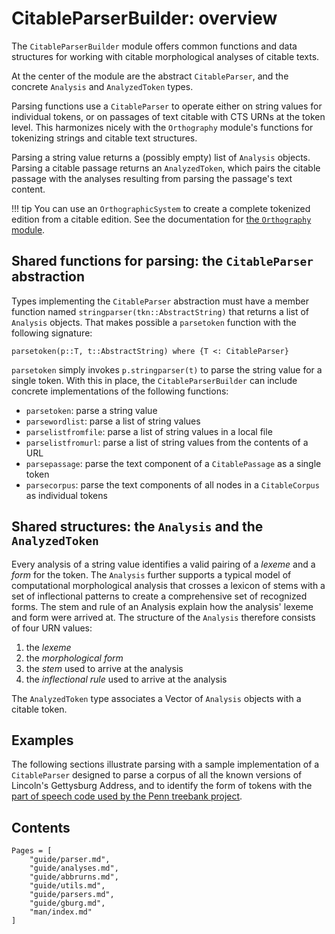 # CitableParserBuilder:  overview

The `CitableParserBuilder` module offers common functions and data structures for working with citable morphological analyses of citable texts.  

At the center of the module are the abstract `CitableParser`, and the concrete `Analysis` and `AnalyzedToken` types. 

Parsing functions use a `CitableParser` to operate either on string values for individual tokens, or on passages of text citable with CTS URNs at the token level.  This harmonizes nicely with the `Orthography` module's functions for tokenizing strings and citable text structures.

Parsing a string value returns a (possibly empty) list of `Analysis` objects.  Parsing a citable passage returns an `AnalyzedToken`, which pairs the citable passage with the analyses resulting from parsing the passage's text content.


!!! tip
    You can use an `OrthographicSystem` to create a complete tokenized edition from a citable edition. See the documentation for [the `Orthography` module](https://hcmid.github.io/Orthography.jl/stable/guide/corpora/).



## Shared functions for parsing: the `CitableParser` abstraction

Types implementing the `CitableParser` abstraction must have a member function named `stringparser(tkn::AbstractString)` that returns a list of `Analysis` objects.  That makes possible a `parsetoken` function with the following signature:


    parsetoken(p::T, t::AbstractString) where {T <: CitableParser}

`parsetoken` simply invokes `p.stringparser(t)` to parse the string value for a single token.  With this in place, the `CitableParserBuilder` can include concrete implementations of the following functions:

- `parsetoken`: parse a string value
- `parsewordlist`: parse a list of string values
- `parselistfromfile`: parse a list of string values in a local file
- `parselistfromurl`: parse a list of string values from the contents of a URL
- `parsepassage`: parse the text component of a `CitablePassage` as a single token
- `parsecorpus`: parse the text components of all nodes in a `CitableCorpus` as individual tokens




## Shared structures: the `Analysis` and the `AnalyzedToken` 

Every analysis of a string value identifies a valid pairing of a *lexeme* and a *form* for the token.  The `Analysis` further supports a typical model of computational morphological analysis that crosses a lexicon of stems with a set of inflectional patterns to create a comprehensive set of recognized forms. The stem and rule of an Analysis explain how the analysis' lexeme and form were arrived at.  The structure of the `Analysis` therefore consists of four URN values:

1. the *lexeme*
2. the *morphological form*
3. the *stem* used to arrive at the analysis
4. the *inflectional rule* used to arrive at the analysis

The `AnalyzedToken` type associates a Vector of `Analysis` objects with a citable token.


## Examples

The following sections illustrate parsing with a sample implementation of a `CitableParser` designed to parse a corpus of all the known versions of Lincoln's Gettysburg Address, and to identify the form of tokens with the [part of speech code used by the Penn treebank project](https://www.ling.upenn.edu/courses/Fall_2003/ling001/penn_treebank_pos.html).


## Contents

```@contents
Pages = [
    "guide/parser.md",
    "guide/analyses.md",
    "guide/abbrurns.md",
    "guide/utils.md",
    "guide/parsers.md",
    "guide/gburg.md",
    "man/index.md"
]
```